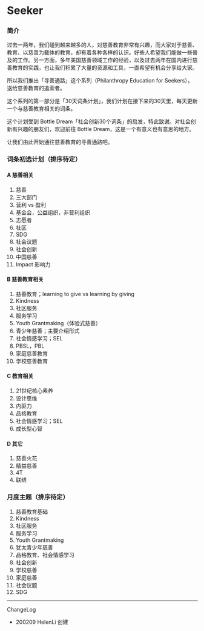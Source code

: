 # Seeker

### 简介
过去一两年，我们碰到越来越多的人，对慈善教育非常有兴趣，而大家对于慈善、教育、以慈善为载体的教育，却有着各种各样的认识。好些人希望我们能做一些普及的工作。另一方面，多年美国慈善领域工作的经验，以及过去两年在国内进行慈善教育的实践，也让我们积累了大量的资源和工具，一直希望有机会分享给大家。

所以我们推出「寻善通路」这个系列（Philanthropy Education for Seekers），送给慈善教育的追索者。

这个系列的第一部分是「30天词条计划」，我们计划在接下来的30天里，每天更新一个与慈善教育相关的词条。

这个计划受到 Bottle Dream「社会创新30个词条」的启发，特此致谢。对社会创新有兴趣的朋友们，欢迎前往 Bottle Dream，这是一个有意义也有意思的地方。

让我们由此开始通往慈善教育的寻善通路吧。


### 词条初选计划（排序待定）

#### A 慈善相关
1. 慈善
2. 三大部门
3. 营利 vs 盈利
4. 基金会，公益组织，非营利组织
5. 志愿者
6. 社区
7. SDG 
8. 社会议题
9. 社会创新
10. 中国慈善
11. Impact 影响力

#### B 慈善教育相关
1. 慈善教育；learning to give vs learning by giving
2. Kindness
3. 社区服务
3. 服务学习
4. Youth Grantmaking（体验式慈善）
5. 青少年慈善；主要介绍形式
6. 社会情感学习；SEL
7. PBSL，PBL
8. 家庭慈善教育
9. 学校慈善教育

#### C 教育相关
1. 21世纪核心素养
2. 设计思维
3. 内驱力
4. 品格教育
5. 社会情感学习；SEL
6. 成长型心智

#### D 其它 
1. 慈善火花
2. 精益慈善
3. 4T
4. 联结


### 月度主题（排序待定）
1. 慈善教育基础
2. Kindness
3. 社区服务
4. 服务学习
5. Youth Grantmaking
6. 犹太青少年慈善
7. 品格教育、社会情感学习
8. 社会创新
9. 学校慈善
10. 家庭慈善
11. 社会议题
11. SDG


----

ChangeLog

- 200209 HelenLi 创建
